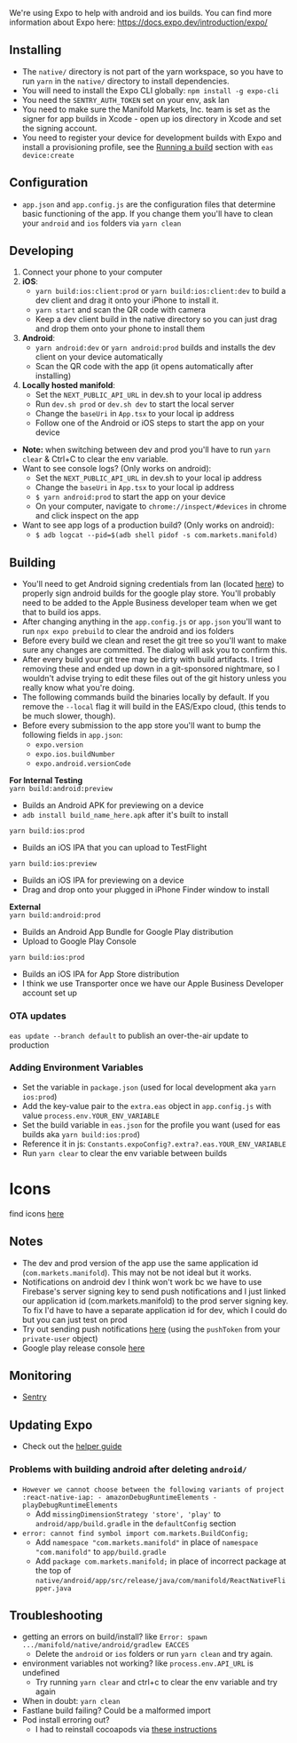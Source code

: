 We're using Expo to help with android and ios builds. You can find more information about Expo here: https://docs.expo.dev/introduction/expo/
## Installing
- The `native/` directory is not part of the yarn workspace, so you have to run `yarn` in the `native/` directory to install dependencies.
- You will need to install the Expo CLI globally: `npm install -g expo-cli`
- You need the `SENTRY_AUTH_TOKEN` set on your env, ask Ian
- You need to make sure the Manifold Markets, Inc. team is set as the signer for app builds in Xcode - open up ios directory in Xcode and set the signing account.
- You need to register your device for development builds with Expo and install a provisioning profile, see the [Running a build](https://docs.expo.dev/development/build/) section with `eas device:create`

## Configuration
- `app.json` and `app.config.js` are the configuration files that determine basic functioning of the app. If you change them you'll have to clean your `android` and `ios` folders via `yarn clean`

## Developing  
1. Connect your phone to your computer  
2. **iOS**:   
   - `yarn build:ios:client:prod` or `yarn build:ios:client:dev` to build a dev client and drag it onto your iPhone to install it.
   - `yarn start` and scan the QR code with camera
   - Keep a dev client build in the native directory so you can just drag and drop them onto your phone to install them
3. **Android**:
   - `yarn android:dev` or `yarn android:prod` builds and installs the dev client on your device automatically
   - Scan the QR code with the app (it opens automatically after installing)
4. **Locally hosted manifold**:
   - Set the `NEXT_PUBLIC_API_URL` in dev.sh to your local ip address
   - Run `dev.sh prod` or `dev.sh dev` to start the local server
   - Change the `baseUri` in `App.tsx` to your local ip address
   - Follow one of the Android or iOS steps to start the app on your device


- **Note:** when switching between dev and prod you'll have to run `yarn clear` & Ctrl+C to clear the env variable.
- Want to see console logs? (Only works on android):
   - Set the `NEXT_PUBLIC_API_URL` in dev.sh to your local ip address
   - Change the `baseUri` in `App.tsx` to your local ip address
   - `$ yarn android:prod` to start the app on your device
   - On your computer, navigate to `chrome://inspect/#devices` in chrome and click inspect on the app
- Want to see app logs of a production build? (Only works on android):
   - `$ adb logcat --pid=$(adb shell pidof -s com.markets.manifold)`


## Building  
- You'll need to get Android signing credentials from Ian (located [here](https://drive.google.com/drive/folders/155gaiY97oY0IkQvHGKHqKbXEeO4LaVCe?usp=sharing)) to properly sign android builds for the google play store. You'll probably need to be added to the Apple Business developer team when we get that to build ios apps.    
- After changing anything in the `app.config.js` or `app.json` you'll want to run `npx expo prebuild` to clear the android and ios folders
- Before every build we clean and reset the git tree so you'll want to make sure any changes are committed. The dialog will ask you to confirm this.   
- After every build your git tree may be dirty with build artifacts. I tried removing these and ended up down in a git-sponsored nightmare, so I wouldn't advise trying to edit these files out of the git history unless you really know what you're doing. 
- The following commands build the binaries locally by default. If you remove the `--local` flag it will build in the EAS/Expo cloud, (this tends to be much slower, though).
- Before every submission to the app store you'll want to bump the following fields in `app.json`:
  - `expo.version` 
  - `expo.ios.buildNumber` 
  - `expo.android.versionCode` 


**For Internal Testing**    
`yarn build:android:preview` 
- Builds an Android APK for previewing on a device
- `adb install build_name_here.apk` after it's built to install

`yarn build:ios:prod`
- Builds an iOS IPA that you can upload to TestFlight

`yarn build:ios:preview`  
- Builds an iOS IPA for previewing on a device
- Drag and drop onto your plugged in iPhone Finder window to install

**External**  
`yarn build:android:prod`
- Builds an Android App Bundle for Google Play distribution
- Upload to Google Play Console

`yarn build:ios:prod`
- Builds an iOS IPA for App Store distribution
- I think we use Transporter once we have our Apple Business Developer account set up

### OTA updates
`eas update --branch default` to publish an over-the-air update to production 

### Adding Environment Variables
- Set the variable in `package.json` (used for local development aka `yarn ios:prod`)  
- Add the key-value pair to the `extra.eas` object in `app.config.js` with value `process.env.YOUR_ENV_VARIABLE` 
- Set the build variable in `eas.json` for the profile you want (used for eas builds aka `yarn build:ios:prod`)
- Reference it in js: `Constants.expoConfig?.extra?.eas.YOUR_ENV_VARIABLE`
- Run `yarn clear` to clear the env variable between builds

# Icons
find icons [here](https://icons.expo.fyi/)

## Notes
- The dev and prod version of the app use the same application id (`com.markets.manifold`). This may not be not ideal but it works.
- Notifications on android dev I think won't work bc we have to use Firebase's server signing key to send push notifications and I just linked our application id (com.markets.manifold) to the prod server signing key. To fix I'd have to have a separate application id for dev, which I could do but you can just test on prod
- Try out sending push notifications [here](https://expo.dev/notifications) (using the `pushToken` from your `private-user` object)
- Google play release console [here](https://play.google.com/console/u/1/developers/4817631028794628961/app/4973740210331758857/releases/overview)

## Monitoring
- [Sentry](https://sentry.io/organizations/manifold-markets/projects/react-native/?issuesType=new&project=4504040585494528)

## Updating Expo
- Check out the [helper guide](https://docs.expo.dev/bare/upgrade/?fromSdk=50&toSdk=51) 

### Problems with building android after deleting `android/`
- `However we cannot choose between the following variants of project :react-native-iap: - amazonDebugRuntimeElements - playDebugRuntimeElements`
  - Add `missingDimensionStrategy 'store', 'play'` to `android/app/build.gradle` in the `defaultConfig` section
- `error: cannot find symbol import com.markets.BuildConfig;`
  - Add `namespace "com.markets.manifold"` in place of `namespace "com.manifold"` to `app/build.gradle`
  - Add `package com.markets.manifold;` in place of incorrect package at the top of `native/android/app/src/release/java/com/manifold/ReactNativeFlipper.java` 

## Troubleshooting
- getting an errors on build/install? like `Error: spawn .../manifold/native/android/gradlew EACCES`
  - Delete the `android` or `ios` folders or run `yarn clean` and try again.
- environment variables not working? like `process.env.API_URL` is undefined
  - Try running `yarn clear` and ctrl+c to clear the env variable and try again
- When in doubt: `yarn clean`
- Fastlane build failing? Could be a malformed import
- Pod install erroring out?
  - I had to reinstall cocoapods via [these instructions](https://github.com/expo/expo/issues/20707#issuecomment-1377790160)
  